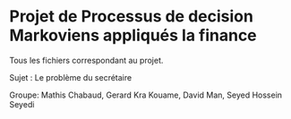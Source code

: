 # Projet de Processus de decision Markoviens appliqués la finance
Tous les fichiers correspondant au projet. 

Sujet : Le problème du secrétaire

Groupe: Mathis Chabaud, Gerard Kra Kouame, David Man, Seyed Hossein Seyedi
